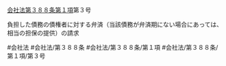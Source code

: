 [会社法第３８８条第１項](会社法＿＿＿＿第３８８条第１項)第３号

負担した債務の債権者に対する弁済（当該債務が弁済期にない場合にあっては、相当の担保の提供）の請求


#会社法
#会社法/第３８８条
#会社法/第３８８条/第１項
#会社法/第３８８条/第１項/第３号
